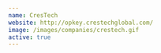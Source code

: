 ```yaml
---
name: CresTech
website: http://opkey.crestechglobal.com/
image: /images/companies/crestech.gif 
active: true
---
```

